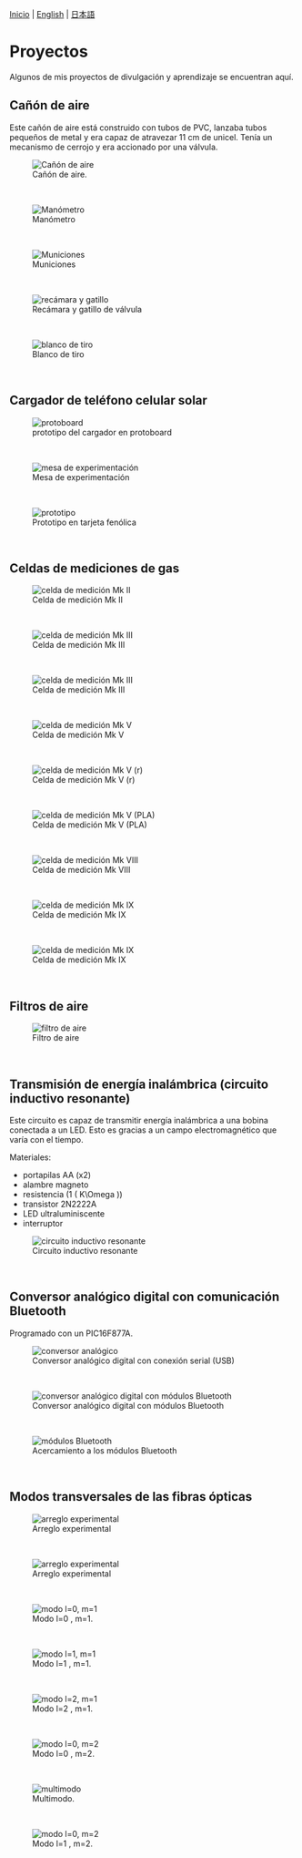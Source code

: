 [Inicio](indexesp.md) \| [English](projects.md) \| [日本語](projectsjp.md)

# Proyectos

Algunos de mis proyectos de divulgación y aprendizaje se encuentran aquí.

## Cañón de aire

Este cañón de aire está construido con tubos de PVC, lanzaba tubos pequeños de metal y era capaz de atravezar 11 cm de unicel. Tenía un mecanismo de cerrojo y era accionado por una válvula.

<figure>
  <img
  src="https://imgur.com/uCcareE.jpg"
  alt="Cañón de aire">
  <figcaption>
  Cañón de aire.
  </figcaption>
</figure>
<br>

<figure>
  <img
  src="https://imgur.com/ssTPyBh.jpg"
  alt="Manómetro">
  <figcaption>
  Manómetro
  </figcaption>
</figure>
<br>

<figure>
  <img
  src="https://imgur.com/Cx7oUc7.jpg"
  alt="Municiones">
  <figcaption>
  Municiones
  </figcaption>
</figure>
<br>

<figure>
  <img
  src="https://imgur.com/avJq63t.jpg"
  alt="recámara y gatillo">
  <figcaption>
  Recámara y gatillo de válvula
  </figcaption>
</figure>
<br>

<figure>
  <img
  src="https://imgur.com/OSyCtLF.jpg"
  alt="blanco de tiro">
  <figcaption>
  Blanco de tiro
  </figcaption>
</figure>
<br>

## Cargador de teléfono celular solar

<figure>
  <img
  src="https://imgur.com/EkJEX0A.jpg"
  alt="protoboard">
  <figcaption>
  prototipo del cargador en protoboard
  </figcaption>
</figure>
<br>

<figure>
  <img
  src="https://imgur.com/nIEQ96n.jpg"
  alt="mesa de experimentación">
  <figcaption>
  Mesa de experimentación
  </figcaption>
</figure>
<br>

<figure>
  <img
  src="https://imgur.com/4IIcHBN.jpg"
  alt="prototipo">
  <figcaption>
  Prototipo en tarjeta fenólica
  </figcaption>
</figure>
<br>

## Celdas de mediciones de gas

<figure>
  <img
  src="https://imgur.com/B7EMYHe.jpg"
  alt="celda de medición Mk II">
  <figcaption>
  Celda de medición Mk II
  </figcaption>
</figure>
<br>

<figure>
  <img
  src="https://imgur.com/vSIm2kW.jpg"
  alt="celda de medición Mk III">
  <figcaption>
  Celda de medición Mk III
  </figcaption>
</figure>
<br>

<figure>
  <img
  src="https://imgur.com/IanQSY4.jpg"
  alt="celda de medición Mk III">
  <figcaption>
  Celda de medición Mk III
  </figcaption>
</figure>
<br>

<figure>
  <img
  src="https://imgur.com/9kCXeML.jpg"
  alt="celda de medición Mk V">
  <figcaption>
  Celda de medición Mk V
  </figcaption>
</figure>
<br>

<figure>
  <img
  src="https://imgur.com/52iDSFh.jpg"
  alt="celda de medición Mk V (r)">
  <figcaption>
  Celda de medición Mk V (r)
  </figcaption>
</figure>
<br>

<figure>
  <img
  src="https://imgur.com/5UNGhvV.jpg"
  alt="celda de medición Mk V (PLA)">
  <figcaption>
  Celda de medición Mk V (PLA)
  </figcaption>
</figure>
<br>

<figure>
  <img
  src="https://imgur.com/FQrOCw1.jpg"
  alt="celda de medición Mk VIII">
  <figcaption>
  Celda de medición Mk VIII
  </figcaption>
</figure>
<br>

<figure>
  <img
  src="https://imgur.com/ALjqqgj.jpg"
  alt="celda de medición Mk IX">
  <figcaption>
  Celda de medición Mk IX
  </figcaption>
</figure>
<br>

<figure>
  <img
  src="https://imgur.com/Xz8mmNE.jpg"
  alt="celda de medición Mk IX">
  <figcaption>
  Celda de medición Mk IX
  </figcaption>
</figure>
<br>

## Filtros de aire

<figure>
  <img
  src="https://imgur.com/dESS2Yy.jpg"
  alt="filtro de aire">
  <figcaption>
  Filtro de aire
  </figcaption>
</figure>
<br>

## Transmisión de energía inalámbrica (circuito inductivo resonante)

Este circuito es capaz de transmitir energía inalámbrica a una bobina conectada a un LED. Esto es gracias a un campo electromagnético que varía con el tiempo.

Materiales:

- portapilas AA (x2)
- alambre magneto
- resistencia (1 \( K\Omega \))
- transistor 2N2222A
- LED ultraluminiscente
- interruptor

<figure>
  <img
  src="https://imgur.com/fWvLuQX.jpg"
  alt="circuito inductivo resonante">
  <figcaption>
  Circuito inductivo resonante
  </figcaption>
</figure>
<br>

## Conversor analógico digital  con comunicación Bluetooth

Programado con un PIC16F877A.

<figure>
  <img
  src="https://imgur.com/lvyafLG.jpg"
  alt="conversor analógico">
  <figcaption>
  Conversor analógico digital con conexión serial (USB)
  </figcaption>
</figure>
<br>

<figure>
  <img
  src="https://imgur.com/977vhZ2.jpg"
  alt="conversor analógico digital con módulos Bluetooth">
  <figcaption>
  Conversor analógico digital con módulos Bluetooth
  </figcaption>
</figure>
<br>

<figure>
  <img
  src="https://imgur.com/977vhZ2.jpg"
  alt="módulos Bluetooth">
  <figcaption>
  Acercamiento a los módulos Bluetooth
  </figcaption>
</figure>
<br>

## Modos transversales de las fibras ópticas

<figure>
  <img
  src="https://imgur.com/2qNZ4eY.jpg"
  alt="arreglo experimental">
  <figcaption>
  Arreglo experimental
  </figcaption>
</figure>
<br>

<figure>
  <img
  src="https://imgur.com/RylPDVH.jpg"
  alt="arreglo experimental">
  <figcaption>
  Arreglo experimental
  </figcaption>
</figure>
<br>

<figure>
  <img
  src="https://imgur.com/me6bLp1.jpg"
  alt="modo l=0, m=1">
  <figcaption>
  Modo l=0 , m=1.
  </figcaption>
</figure>
<br>

<figure>
  <img
  src="https://imgur.com/U7IZgXI.jpg"
  alt="modo l=1, m=1">
  <figcaption>
  Modo l=1 , m=1.
  </figcaption>
</figure>
<br>

<figure>
  <img
  src="https://imgur.com/giPl4VU.jpg"
  alt="modo l=2, m=1">
  <figcaption>
  Modo l=2 , m=1.
  </figcaption>
</figure>
<br>

<figure>
  <img
  src="https://imgur.com/7qGC4DX.jpg"
  alt="modo l=0, m=2">
  <figcaption>
  Modo l=0 , m=2.
  </figcaption>
</figure>
<br>

<figure>
  <img
  src="https://imgur.com/2ihLITU.jpg"
  alt="multimodo">
  <figcaption>
  Multimodo.
  </figcaption>
</figure>
<br>

<figure>
  <img
  src="https://imgur.com/3PeaBTV.jpg"
  alt="modo l=0, m=2">
  <figcaption>
  Modo l=1 , m=2.
  </figcaption>
</figure>
<br>

